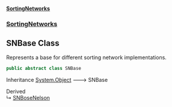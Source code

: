 #### [SortingNetworks](./index.md 'index')
### [SortingNetworks](./SortingNetworks.md 'SortingNetworks')
## SNBase Class
Represents a base for different sorting network implementations.  
```csharp
public abstract class SNBase
```
Inheritance [System.Object](https://docs.microsoft.com/en-us/dotnet/api/System.Object 'System.Object') &#129106; SNBase  

Derived  
&#8627; [SNBoseNelson](./SortingNetworks-SNBoseNelson.md 'SortingNetworks.SNBoseNelson')  
